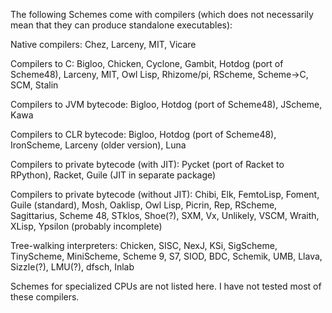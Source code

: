 The following Schemes come with compilers (which does not necessarily mean that they can produce standalone executables):

Native compilers: Chez, Larceny, MIT, Vicare

Compilers to C: Bigloo, Chicken, Cyclone, Gambit, Hotdog (port of Scheme48), Larceny, MIT, Owl Lisp, Rhizome/pi, RScheme, Scheme->C, SCM, Stalin

Compilers to JVM bytecode: Bigloo, Hotdog (port of Scheme48), JScheme, Kawa

Compilers to CLR bytecode: Bigloo, Hotdog (port of Scheme48), IronScheme, Larceny (older version), Luna

Compilers to private bytecode (with JIT): Pycket (port of Racket to RPython), Racket, Guile (JIT in separate package)

Compilers to private bytecode (without JIT):  Chibi, Elk, FemtoLisp, Foment, Guile (standard), Mosh, Oaklisp, Owl Lisp, Picrin, Rep, RScheme, Sagittarius, Scheme 48, STklos, Shoe(?), SXM, Vx, Unlikely, VSCM, Wraith, XLisp, Ypsilon (probably incomplete)

Tree-walking interpreters: Chicken, SISC, NexJ, KSi, SigScheme, TinyScheme, MiniScheme, Scheme 9, S7, SIOD, BDC, Schemik, UMB, Llava, Sizzle(?), LMU(?), dfsch, Inlab

Schemes for specialized CPUs are not listed here.  I have not tested most of these compilers.

